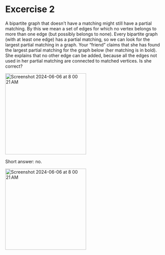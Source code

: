 # Excercise 2

A bipartite graph that doesn't have a matching might still have a partial matching.
By this we mean a set of edges for which no vertex belongs to more than one edge (but possibly belongs to none).
Every bipartite graph (with at least one edge) has a partial matching, so we can look for the largest partial matching in a graph.
Your “friend” claims that she has found the largest partial matching for the graph below (her matching is in bold).
She explains that no other edge can be added, because all the edges not used in her partial matching are connected to matched vertices.
Is she correct?

<img width="257" alt="Screenshot 2024-06-06 at 8 00 21 AM" src="https://github.com/ShangwenC/csc208/assets/115739995/e42264cf-6d32-40e1-84e8-73242c0c01e5">

Short answer: no.

<img width="257" alt="Screenshot 2024-06-06 at 8 00 21 AM" src="https://github.com/ShangwenC/csc208/assets/115739995/455c9941-8bf4-4e48-94f6-bb24640b6516">
